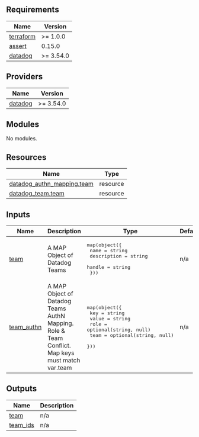 ## Requirements

| Name | Version |
|------|---------|
| <a name="requirement_terraform"></a> [terraform](#requirement\_terraform) | >= 1.0.0 |
| <a name="requirement_assert"></a> [assert](#requirement\_assert) | 0.15.0 |
| <a name="requirement_datadog"></a> [datadog](#requirement\_datadog) | >= 3.54.0 |

## Providers

| Name | Version |
|------|---------|
| <a name="provider_datadog"></a> [datadog](#provider\_datadog) | >= 3.54.0 |

## Modules

No modules.

## Resources

| Name | Type |
|------|------|
| [datadog_authn_mapping.team](https://registry.terraform.io/providers/DataDog/datadog/latest/docs/resources/authn_mapping) | resource |
| [datadog_team.team](https://registry.terraform.io/providers/DataDog/datadog/latest/docs/resources/team) | resource |

## Inputs

| Name | Description | Type | Default | Required |
|------|-------------|------|---------|:--------:|
| <a name="input_team"></a> [team](#input\_team) | A MAP Object of Datadog Teams | <pre>map(object({<br>    name        = string<br>    description = string<br>    handle      = string<br>  }))</pre> | n/a | yes |
| <a name="input_team_authn"></a> [team\_authn](#input\_team\_authn) | A MAP Object of Datadog Teams AuthN Mapping. Role & Team Conflict. Map keys must match var.team | <pre>map(object({<br>    key   = string<br>    value = string<br>    role  = optional(string, null)<br>    team  = optional(string, null)<br>  }))</pre> | n/a | yes |

## Outputs

| Name | Description |
|------|-------------|
| <a name="output_team"></a> [team](#output\_team) | n/a |
| <a name="output_team_ids"></a> [team\_ids](#output\_team\_ids) | n/a |
